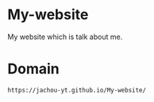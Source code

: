 # My-website
My website which is talk about me.

# Domain
```https://jachou-yt.github.io/My-website/```
